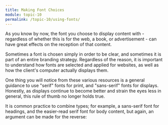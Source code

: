 ```yaml
---
title: Making Font Choices
module: topic-10
permalink: /topic-10/using-fonts/
---
```


<div class="divider-heading"></div>

As you know by now, the font you choose to display content with - regardless of whether this is for the web, a book, or advertisement - can have great effects on the reception of that content.

Sometimes a font is chosen simply in order to be clear, and sometimes it is part of an entire branding strategy. Regardless of the reason, it is important to understand how fonts are selected and applied for websites, as well as how the client's computer actually displays them.

One thing you will notice from these various resources is a general guidance to use "serif" fonts for print, and "sans-serif" fonts for displays. Honestly, as displays continue to become better and strain the eyes less in general, this rule of thumb no longer holds true.

It is common practice to combine types; for example, a sans-serif font for headings, and the easier-read serif font for body content, but again, an argument can be made for the reverse:


<div class="codepen-embed">
  <p data-height="400" data-theme-id="30567" data-slug-hash="ZEOLmZB" data-default-tab="css,result" data-user="retrog4m3r" data-embed-version="2" data-pen-title="Font Combinations" class="codepen"></p>
</div>
